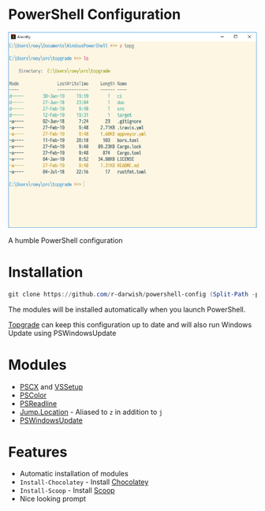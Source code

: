 # PowerShell Configuration

![Screenshot](screenshot.png)

A humble PowerShell configuration

# Installation

``` powershell
git clone https://github.com/r-darwish/powershell-config (Split-Path -parent $profile)
```

The modules will be installed automatically when you launch PowerShell.

[Topgrade](https://github.com/r-darwish/topgrade) can keep this configuration up to date and will also run Windows Update using PSWindowsUpdate

# Modules

* [PSCX](https://github.com/Pscx/Pscx) and [VSSetup](https://github.com/Microsoft/vssetup.powershell)
* [PSColor](https://github.com/Davlind/PSColor)
* [PSReadline](https://github.com/lzybkr/PSReadLine)
* [Jump.Location](https://github.com/tkellogg/Jump-Location) - Aliased to `z` in addition to `j`
* [PSWindowsUpdate](https://www.powershellgallery.com/packages/PSWindowsUpdate/2.1.0.1)

# Features

* Automatic installation of modules
* `Install-Chocolatey` - Install [Chocolatey](https://chocolatey.org/)
* `Install-Scoop` - Install [Scoop](https://scoop.sh/)
* Nice looking prompt
